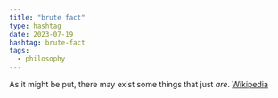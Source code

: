 ```yaml
---
title: "brute fact"
type: hashtag
date: 2023-07-19
hashtag: brute-fact
tags:
  - philosophy
---
```

As it might be put, there may exist some things that just *are*. [Wikipedia](/en.wikipedia.org/wiki/Brute_fact)